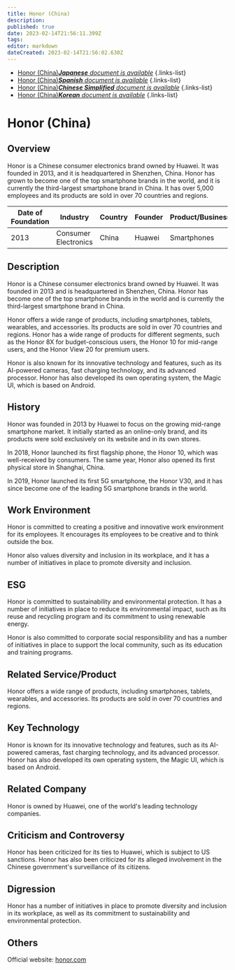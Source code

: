 ```yaml
---
title: Honor (China)
description: 
published: true
date: 2023-02-14T21:56:11.399Z
tags: 
editor: markdown
dateCreated: 2023-02-14T21:56:02.630Z
---
```


- [Honor (China)***Japanese** document is available*](/ja/Knowledge-base/Dictionary/Company/honor-china)
{.links-list}
- [Honor (China)***Spanish** document is available*](/es/Knowledge-base/Dictionary/Company/honor-china)
{.links-list}
- [Honor (China)***Chinese Simplified** document is available*](/zh/Knowledge-base/Dictionary/Company/honor-china)
{.links-list}
- [Honor (China)***Korean** document is available*](/ko/Knowledge-base/Dictionary/Company/honor-china)
{.links-list}


# Honor (China)

## Overview
Honor is a Chinese consumer electronics brand owned by Huawei. It was founded in 2013, and it is headquartered in Shenzhen, China. Honor has grown to become one of the top smartphone brands in the world, and it is currently the third-largest smartphone brand in China. It has over 5,000 employees and its products are sold in over 70 countries and regions.

| Date of Foundation | Industry | Country | Founder | Product/Business | Number of Employees | Location of Headquarters | Company Website |
| ------------------ | ------- | ------- | ------- | ---------------- | ------------------- | ---------------------- | --------------- |
| 2013               | Consumer Electronics | China | Huawei | Smartphones | 5,000+ | Shenzhen, China | [honor.com](https://www.hihonor.com/) |

## Description
Honor is a Chinese consumer electronics brand owned by Huawei. It was founded in 2013 and is headquartered in Shenzhen, China. Honor has become one of the top smartphone brands in the world and is currently the third-largest smartphone brand in China.

Honor offers a wide range of products, including smartphones, tablets, wearables, and accessories. Its products are sold in over 70 countries and regions. Honor has a wide range of products for different segments, such as the Honor 8X for budget-conscious users, the Honor 10 for mid-range users, and the Honor View 20 for premium users.

Honor is also known for its innovative technology and features, such as its AI-powered cameras, fast charging technology, and its advanced processor. Honor has also developed its own operating system, the Magic UI, which is based on Android.

## History
Honor was founded in 2013 by Huawei to focus on the growing mid-range smartphone market. It initially started as an online-only brand, and its products were sold exclusively on its website and in its own stores.

In 2018, Honor launched its first flagship phone, the Honor 10, which was well-received by consumers. The same year, Honor also opened its first physical store in Shanghai, China.

In 2019, Honor launched its first 5G smartphone, the Honor V30, and it has since become one of the leading 5G smartphone brands in the world.

## Work Environment
Honor is committed to creating a positive and innovative work environment for its employees. It encourages its employees to be creative and to think outside the box.

Honor also values diversity and inclusion in its workplace, and it has a number of initiatives in place to promote diversity and inclusion.

## ESG
Honor is committed to sustainability and environmental protection. It has a number of initiatives in place to reduce its environmental impact, such as its reuse and recycling program and its commitment to using renewable energy.

Honor is also committed to corporate social responsibility and has a number of initiatives in place to support the local community, such as its education and training programs.

## Related Service/Product
Honor offers a wide range of products, including smartphones, tablets, wearables, and accessories. Its products are sold in over 70 countries and regions.

## Key Technology
Honor is known for its innovative technology and features, such as its AI-powered cameras, fast charging technology, and its advanced processor. Honor has also developed its own operating system, the Magic UI, which is based on Android.

## Related Company
Honor is owned by Huawei, one of the world's leading technology companies.

## Criticism and Controversy
Honor has been criticized for its ties to Huawei, which is subject to US sanctions. Honor has also been criticized for its alleged involvement in the Chinese government's surveillance of its citizens.

## Digression
Honor has a number of initiatives in place to promote diversity and inclusion in its workplace, as well as its commitment to sustainability and environmental protection.

## Others
Official website: [honor.com](https://www.hihonor.com/)